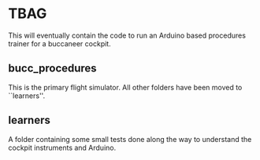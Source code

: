 # TBAG

This will eventually contain the code to run an Arduino based procedures trainer for a buccaneer cockpit.


## bucc\_procedures

This is the primary flight simulator. All other folders have been moved to ``learners''.


## learners

A folder containing some small tests done along the way to understand the cockpit instruments and Arduino.


